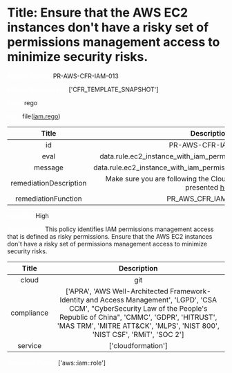 



# Title: Ensure that the AWS EC2 instances don't have a risky set of permissions management access to minimize security risks.


***<font color="white">Master Test Id:</font>*** PR-AWS-CFR-IAM-013

***<font color="white">Master Snapshot Id:</font>*** ['CFR_TEMPLATE_SNAPSHOT']

***<font color="white">type:</font>*** rego

***<font color="white">rule:</font>*** file([iam.rego])  
  
  
  
  

|Title|Description|
| :---: | :---: |
|id|PR-AWS-CFR-IAM-013|
|eval|data.rule.ec2_instance_with_iam_permissions_management_access|
|message|data.rule.ec2_instance_with_iam_permissions_management_access_err|
|remediationDescription|Make sure you are following the Cloudformation template format presented <a href='https://docs.aws.amazon.com/AWSCloudFormation/latest/UserGuide/aws-resource-iam-role.html' target='_blank'>here</a>|
|remediationFunction|PR_AWS_CFR_IAM_013.py|


***<font color="white">Severity:</font>*** High

***<font color="white">Description:</font>*** This policy identifies IAM permissions management access that is defined as risky permissions. Ensure that the AWS EC2 instances don't have a risky set of permissions management access to minimize security risks.  
  
  

|Title|Description|
| :---: | :---: |
|cloud|git|
|compliance|['APRA', 'AWS Well-Architected Framework-Identity and Access Management', 'LGPD', 'CSA CCM', "CyberSecurity Law of the People's Republic of China", 'CMMC', 'GDPR', 'HITRUST', 'MAS TRM', 'MITRE ATT&CK', 'MLPS', 'NIST 800', 'NIST CSF', 'RMiT', 'SOC 2']|
|service|['cloudformation']|


***<font color="white">Resource Types:</font>*** ['aws::iam::role']


[iam.rego]: https://github.com/prancer-io/prancer-compliance-test/tree/master/aws/iac/iam.rego
